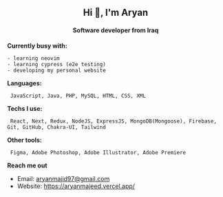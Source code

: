 <h2 align="center">Hi 👋, I'm Aryan </h2>
<h4 align="center">Software developer from Iraq</h4>

**Currently busy with:**
```
- learning neovim
- learning cypress (e2e testing)
- developing my personal website
```

**Languages:**

```
 JavaScript, Java, PHP, MySQL, HTML, CSS, XML
```
**Techs I use:**
```
 React, Next, Redux, NodeJS, ExpressJS, MongoDB(Mongoose), Firebase, Git, GitHub, Chakra-UI, Tailwind
```
**Other tools:**
```
 Figma, Adobe Photoshop, Adobe Illustrator, Adobe Premiere
```

**Reach me out** 

- Email: aryanmajid97@gmail.com
- Website: https://aryanmajeed.vercel.app/
